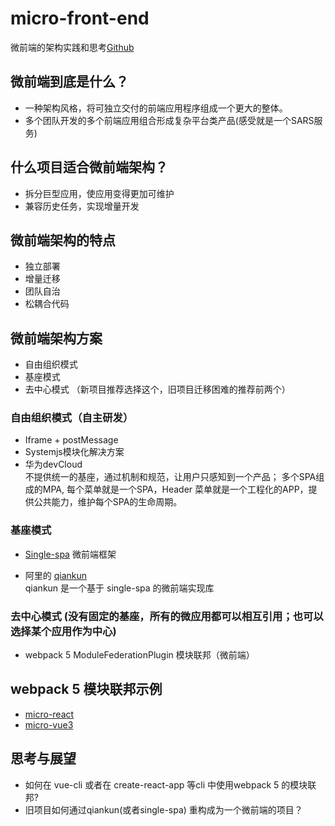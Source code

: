 # micro-front-end
微前端的架构实践和思考[Github](https://github.com/luozyiii/micro-front-end)

## 微前端到底是什么？
- 一种架构风格，将可独立交付的前端应用程序组成一个更大的整体。
- 多个团队开发的多个前端应用组合形成复杂平台类产品(感受就是一个SARS服务)

## 什么项目适合微前端架构？
- 拆分巨型应用，使应用变得更加可维护
- 兼容历史任务，实现增量开发

## 微前端架构的特点
- 独立部署
- 增量迁移
- 团队自治
- 松耦合代码

## 微前端架构方案
- 自由组织模式
- 基座模式
- 去中心模式 （新项目推荐选择这个，旧项目迁移困难的推荐前两个）

### 自由组织模式（自主研发）
- Iframe + postMessage
- Systemjs模块化解决方案
- 华为devCloud  
不提供统一的基座，通过机制和规范，让用户只感知到一个产品；
多个SPA组成的MPA, 每个菜单就是一个SPA，Header 菜单就是一个工程化的APP，提供公共能力，维护每个SPA的生命周期。

### 基座模式
- [Single-spa](https://zh-hans.single-spa.js.org/docs/getting-started-overview) 微前端框架

- 阿里的 [qiankun](https://qiankun.umijs.org/zh/guide)  
qiankun 是一个基于 single-spa 的微前端实现库

### 去中心模式 (没有固定的基座，所有的微应用都可以相互引用；也可以选择某个应用作为中心)

- webpack 5 ModuleFederationPlugin 模块联邦（微前端）

## webpack 5 模块联邦示例
- [micro-react](https://github.com/luozyiii/micro-front-end/tree/main/micro-react)
- [micro-vue3](https://github.com/luozyiii/micro-front-end/tree/main/micro-vue3)

## 思考与展望
- 如何在 vue-cli 或者在 create-react-app 等cli 中使用webpack 5 的模块联邦?
- 旧项目如何通过qiankun(或者single-spa) 重构成为一个微前端的项目？ 